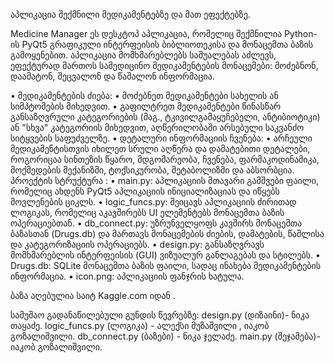 აპლიკაცია შექმნილი მედიკამენტებზე და მათ ეფექტებზე.

Medicine Manager ეს დესკტოპ აპლიკაცია, რომელიც შექმნილია Python-ის PyQt5 გრაფიკული ინტერფეისის ბიბლიოთეკისა და მონაცემთა ბაზის გამოყენებით. აპლიკაცია მომხმარებლებს საშუალებას აძლევს, ეფექტურად მართოს სამედიცინო მედიკამენტების მონაცემები: მოძებნონ, დაამატონ, შეცვალონ და წაშალონ ინფორმაცია.

• მედიკამენტების ძიება: • მოძებნეთ მედიკამენტები სახელის ან სიმპტომების მიხედვით. • გაფილტრეთ მედიკამენტები წინასწარ განსაზღვრული კატეგორიების (მაგ., ტკივილგამაყუჩებელი, ანტიბიოტიკი) ან "სხვა" კატეგორიის მიხედვით, აღწერილობაში არსებული საკვანძო სიტყვების საფუძველზე. • დეტალური ინფორმაციის ჩვენება: • არჩეული მედიკამენტისთვის იხილეთ სრული აღწერა და დამატებითი დეტალები, როგორიცაა სინთეზის წყარო, მდგომარეობა, ჩვენება, ფარმაკოდინამიკა, მოქმედების მექანიზმი, ტოქსიკურობა, მეტაბოლიზმი და აბსორბცია. პროექტის სტრუქტურა :
• main.py: აპლიკაციის მთავარი გამშვები ფაილი, რომელიც ახდენს PyQt5 აპლიკაციის ინიციალიზაციას და იწყებს მოვლენების ციკლს. 
• logic_funcs.py: შეიცავს აპლიკაციის ძირითად ლოგიკას, რომელიც აკავშირებს UI ელემენტებს მონაცემთა ბაზის ოპერაციებთან. 
• db_connect.py: უზრუნველყოფს კავშირს მონაცემთა ბაზასთან (Drugs.db) და მართავს მონაცემების ძიების, დამატების, წაშლისა და კატეგორიზაციის ოპერაციებს. 
• design.py: განსაზღვრავს მომხმარებლის ინტერფეისის (GUI) ვიზუალურ განლაგებას და სტილებს. 
• Drugs.db: SQLite მონაცემთა ბაზის ფაილი, სადაც ინახება მედიკამენტების ინფორმაცია. • icon.png: აპლიკაციის ფანჯრის ხატულა.

ბაზა აღებულია საიტ Kaggle.com იდან .

სამუშაო გადანაწილებული გუნდის წევრებზე: design.py (დიზაინი)- ნიკა თაყაძე. logic_funcs.py (ლოგიკა) - ალექსი მუზაშვილი , იაკობ გოზალიშვილი. db_connect.py (ბაზები) - ნიკა ჯელაძე. main.py (შეჯამება)- იაკობ გოზალიშვილი.
